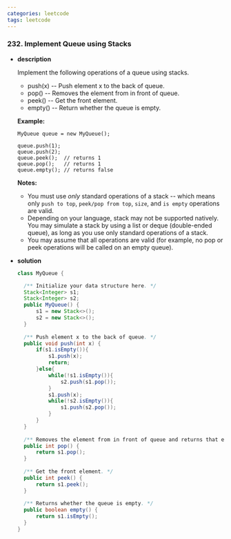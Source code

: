 ```yaml
---
categories: leetcode
tags: leetcode
---
```




### 232. Implement Queue using Stacks

* **description**

  Implement the following operations of a queue using stacks.

  - push(x) -- Push element x to the back of queue.
  - pop() -- Removes the element from in front of queue.
  - peek() -- Get the front element.
  - empty() -- Return whether the queue is empty.

  **Example:**

  ```
  MyQueue queue = new MyQueue();
  
  queue.push(1);
  queue.push(2);  
  queue.peek();  // returns 1
  queue.pop();   // returns 1
  queue.empty(); // returns false
  ```

  **Notes:**

  - You must use *only* standard operations of a stack -- which means only `push to top`, `peek/pop from top`, `size`, and `is empty` operations are valid.
  - Depending on your language, stack may not be supported natively. You may simulate a stack by using a list or deque (double-ended queue), as long as you use only standard operations of a stack.
  - You may assume that all operations are valid (for example, no pop or peek operations will be called on an empty queue).

* **solution**

  ```java
  class MyQueue {
  
  	/** Initialize your data structure here. */
  	Stack<Integer> s1;
  	Stack<Integer> s2;
  	public MyQueue() {
  		s1 = new Stack<>();
  		s2 = new Stack<>();
  	}
  	
  	/** Push element x to the back of queue. */
  	public void push(int x) {
  		if(s1.isEmpty()){
  			s1.push(x);
  			return;
  		}else{
  			while(!s1.isEmpty()){
  				s2.push(s1.pop());
  			}
  			s1.push(x);
  			while(!s2.isEmpty()){
  				s1.push(s2.pop());
  			}
  		}   
  	}
  	
  	/** Removes the element from in front of queue and returns that element. */
  	public int pop() {
  		return s1.pop();
  	}
  	
  	/** Get the front element. */
  	public int peek() {
  		return s1.peek();
  	}
  	
  	/** Returns whether the queue is empty. */
  	public boolean empty() {
  		return s1.isEmpty();
  	}
  }
  
  ```

  

